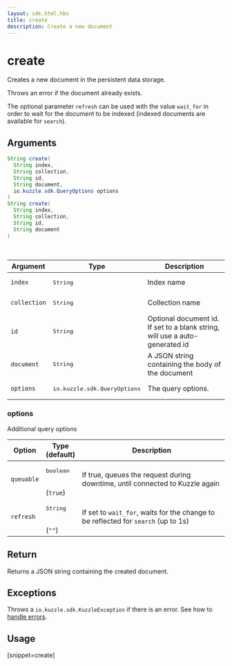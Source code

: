 ```yaml
---
layout: sdk.html.hbs
title: create
description: Create a new document
---
```


# create

Creates a new document in the persistent data storage.

Throws an error if the document already exists.

The optional parameter `refresh` can be used with the value `wait_for` in order to wait for the document to be indexed (indexed documents are available for `search`).

## Arguments

```java
String create(
  String index,
  String collection,
  String id,
  String document,
  io.kuzzle.sdk.QueryOptions options
)
String create(
  String index,
  String collection,
  String id,
  String document
)
```

<br/>

| Argument     | Type                                  | Description                                                                  |
| ------------ | ------------------------------------- | ---------------------------------------------------------------------------- |
| `index`      | <pre>String</pre>                     | Index name                                                                   |
| `collection` | <pre>String</pre>                     | Collection name                                                              |
| `id`         | <pre>String</pre>                     | Optional document id. If set to a blank string, will use a auto-generated id |
| `document`   | <pre>String</pre>                     | A JSON string containing the body of the document                            |
| `options`    | <pre>io.kuzzle.sdk.QueryOptions</pre> | The query options.                                                           |

### options

Additional query options

| Option     | Type<br/>(default)              | Description                                                                        |
| ---------- | ------------------------------- | ---------------------------------------------------------------------------------- |
| `queuable` | <pre>boolean</pre><br/>(`true`) | If true, queues the request during downtime, until connected to Kuzzle again       |
| `refresh`  | <pre>String</pre><br/>(`""`)    | If set to `wait_for`, waits for the change to be reflected for `search` (up to 1s) |

## Return

Returns a JSON string containing the created document.

## Exceptions

Throws a `io.kuzzle.sdk.KuzzleException` if there is an error. See how to [handle errors](/sdk-reference/java/1/error-handling).

## Usage

[snippet=create]
